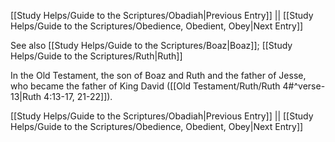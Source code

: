 [[Study Helps/Guide to the Scriptures/Obadiah|Previous Entry]]  ||  [[Study Helps/Guide to the Scriptures/Obedience, Obedient, Obey|Next Entry]]

 See also [[Study Helps/Guide to the Scriptures/Boaz|Boaz]]; [[Study Helps/Guide to the Scriptures/Ruth|Ruth]]

 In the Old Testament, the son of Boaz and Ruth and the father of Jesse, who became the father of King David ([[Old Testament/Ruth/Ruth 4#^verse-13|Ruth 4:13-17, 21-22]]).

[[Study Helps/Guide to the Scriptures/Obadiah|Previous Entry]]  ||  [[Study Helps/Guide to the Scriptures/Obedience, Obedient, Obey|Next Entry]]
